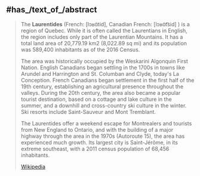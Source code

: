 
## #has_/text_of_/abstract 

> The **Laurentides** (French: [lɔʁɑ̃tid], Canadian French: [lɔʁɑ̃t͡sid] ) is a region of Quebec. While it is often called the Laurentians in English, the region includes only part of the Laurentian Mountains. It has a total land area of 20,779.19 km2 (8,022.89 sq mi) and its population was 589,400 inhabitants as of the 2016 Census.
>
> The area was historically occupied by the Weskarini Algonquin First Nation. English Canadians began settling in the 1700s in towns like Arundel and Harrington and St. Columban and Clyde, today's La Conception. French Canadians began settlement in the first half of the 19th century, establishing an agricultural presence throughout the valleys. During the 20th century, the area also became a popular tourist destination, based on a cottage and lake culture in the summer, and a downhill and cross-country ski culture in the winter. Ski resorts include Saint-Sauveur and Mont Tremblant.
>
> The Laurentides offer a weekend escape for Montrealers and tourists from New England to Ontario, and with the building of a major highway through the area in the 1970s (Autoroute 15), the area has experienced much growth. Its largest city is Saint-Jérôme, in its extreme southeast, with a 2011 census population of 68,456 inhabitants.
>
> [Wikipedia](https://en.wikipedia.org/wiki/Laurentides) 

